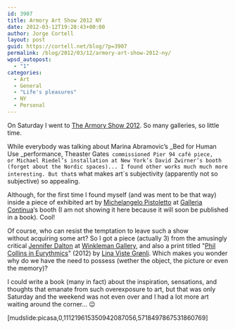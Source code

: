```yaml
---
id: 3907
title: Armory Art Show 2012 NY
date: 2012-03-12T19:28:43+00:00
author: Jorge Cortell
layout: post
guid: https://cortell.net/blog/?p=3907
permalink: /blog/2012/03/12/armory-art-show-2012-ny/
wpsd_autopost:
  - "1"
categories:
  - Art
  - General
  - "Life's pleasures"
  - NY
  - Personal
---
```

On Saturday I went to <a title="https://www.thearmoryshow.com/" href="https://www.thearmoryshow.com/" target="_blank">The Armory Show 2012</a>. So many galleries, so little time. 

While everybody was talking about Marina Abramovic’s _Bed for Human Use _performance, Theaster Gates` commissioned Pier 94 café piece, or Michael Riedel’s installation at New York’s David Zwirner’s booth (forget about the Nordic spaces)... I found other works much much more interesting. But that`s what makes art`s subjectivity (apparently not so subjective) so appealing.

Although, for the first time I found myself (and was ment to be that way) inside a piece of exhibited art by <a title="https://www.pistoletto.it/eng/crono.htm" href="https://www.pistoletto.it/eng/crono.htm" target="_blank">Michelangelo Pistoletto</a> at <a title="https://www.galleriacontinua.com/english/artista.html?id_artista=19&s=opere" href="https://www.galleriacontinua.com/english/artista.html?id_artista=19&s=opere" target="_blank">Galleria Continua</a>‘s booth (I am not showing it here because it will soon be published in a book). Cool!

Of course, who can resist the temptation to leave such a show without acquiring some art? So I got a piece (actually 3) from the amusingly critical <a title="https://www.jenniferdalton.com/" href="https://www.jenniferdalton.com/" target="_blank">Jennifer Dalton</a> at <a title="https://www.winkleman.com/artist/view/759" href="https://www.winkleman.com/artist/view/759" target="_blank">Winkleman Gallery</a>, and also a print titled "<a title="https://christianandersen.net/index.php?/press-release/press-release-lina-viste-gronli/" href="https://christianandersen.net/index.php?/press-release/press-release-lina-viste-gronli/" target="_blank">Phil Collins in Eurythmics</a>" (2012) by <a title="https://www.linavistegroenli.com/" href="https://www.linavistegroenli.com/" target="_blank">Lina Viste Grønli</a>. Which makes you wonder why do we have the need to possess (wether the object, the picture or even the memory)?

I could write a book (many in fact) about the inspiration, sensations, and thoughts that emanate from such overexposure to art, but that was only Saturday and the weekend was not even over and I had a lot more art waiting around the corner... 😉

[mudslide:picasa,0,111219615350942087056,5718497867531860769]